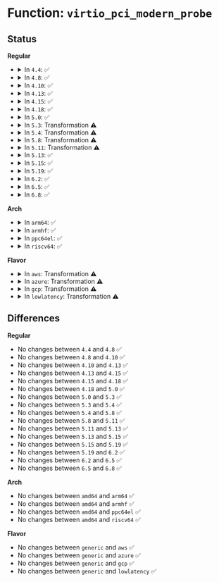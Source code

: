 # Function: <code>virtio_pci_modern_probe</code>

## Status
<b>Regular</b>
<ul>
<li>
<details>
<summary>In <code>4.4</code>: ✅</summary>

```c
int virtio_pci_modern_probe(struct virtio_pci_device *vp_dev);
```

**Collision:** Unique Global

**Inline:** No

**Transformation:** False

**Instances:**

```
In drivers/virtio/virtio_pci_modern.c (ffffffff814c1bd0)
Location: drivers/virtio/virtio_pci_modern.c:596
Inline: False
Direct callers:
  - drivers/virtio/virtio_pci_common.c:virtio_pci_probe
  - drivers/virtio/virtio_pci_common.c:virtio_pci_probe
```
**Symbols:**

```
ffffffff814c1bd0-ffffffff814c226b: virtio_pci_modern_probe (STB_GLOBAL)
```
</details>
</li>
<li>
<details>
<summary>In <code>4.8</code>: ✅</summary>

```c
int virtio_pci_modern_probe(struct virtio_pci_device *vp_dev);
```

**Collision:** Unique Global

**Inline:** No

**Transformation:** False

**Instances:**

```
In drivers/virtio/virtio_pci_modern.c (ffffffff81512040)
Location: drivers/virtio/virtio_pci_modern.c:565
Inline: False
Direct callers:
  - drivers/virtio/virtio_pci_common.c:virtio_pci_probe
  - drivers/virtio/virtio_pci_common.c:virtio_pci_probe
```
**Symbols:**

```
ffffffff81512040-ffffffff815127e7: virtio_pci_modern_probe (STB_GLOBAL)
```
</details>
</li>
<li>
<details>
<summary>In <code>4.10</code>: ✅</summary>

```c
int virtio_pci_modern_probe(struct virtio_pci_device *vp_dev);
```

**Collision:** Unique Global

**Inline:** No

**Transformation:** False

**Instances:**

```
In drivers/virtio/virtio_pci_modern.c (ffffffff8153e3d0)
Location: drivers/virtio/virtio_pci_modern.c:565
Inline: False
Direct callers:
  - drivers/virtio/virtio_pci_common.c:virtio_pci_probe
  - drivers/virtio/virtio_pci_common.c:virtio_pci_probe
```
**Symbols:**

```
ffffffff8153e3d0-ffffffff8153eb8f: virtio_pci_modern_probe (STB_GLOBAL)
```
</details>
</li>
<li>
<details>
<summary>In <code>4.13</code>: ✅</summary>

```c
int virtio_pci_modern_probe(struct virtio_pci_device *vp_dev);
```

**Collision:** Unique Global

**Inline:** No

**Transformation:** False

**Instances:**

```
In drivers/virtio/virtio_pci_modern.c (ffffffff81552120)
Location: drivers/virtio/virtio_pci_modern.c:570
Inline: False
Direct callers:
  - drivers/virtio/virtio_pci_common.c:virtio_pci_probe
  - drivers/virtio/virtio_pci_common.c:virtio_pci_probe
```
**Symbols:**

```
ffffffff81552120-ffffffff8155290f: virtio_pci_modern_probe (STB_GLOBAL)
```
</details>
</li>
<li>
<details>
<summary>In <code>4.15</code>: ✅</summary>

```c
int virtio_pci_modern_probe(struct virtio_pci_device *vp_dev);
```

**Collision:** Unique Global

**Inline:** No

**Transformation:** False

**Instances:**

```
In drivers/virtio/virtio_pci_modern.c (ffffffff815b5a10)
Location: drivers/virtio/virtio_pci_modern.c:570
Inline: False
Direct callers:
  - drivers/virtio/virtio_pci_common.c:virtio_pci_probe
  - drivers/virtio/virtio_pci_common.c:virtio_pci_probe
```
**Symbols:**

```
ffffffff815b5a10-ffffffff815b6266: virtio_pci_modern_probe (STB_GLOBAL)
```
</details>
</li>
<li>
<details>
<summary>In <code>4.18</code>: ✅</summary>

```c
int virtio_pci_modern_probe(struct virtio_pci_device *vp_dev);
```

**Collision:** Unique Global

**Inline:** No

**Transformation:** False

**Instances:**

```
In drivers/virtio/virtio_pci_modern.c (ffffffff815ede10)
Location: drivers/virtio/virtio_pci_modern.c:584
Inline: False
Direct callers:
  - drivers/virtio/virtio_pci_common.c:virtio_pci_probe
  - drivers/virtio/virtio_pci_common.c:virtio_pci_probe
```
**Symbols:**

```
ffffffff815ede10-ffffffff815ee62e: virtio_pci_modern_probe (STB_GLOBAL)
```
</details>
</li>
<li>
<details>
<summary>In <code>5.0</code>: ✅</summary>

```c
int virtio_pci_modern_probe(struct virtio_pci_device *vp_dev);
```

**Collision:** Unique Global

**Inline:** No

**Transformation:** False

**Instances:**

```
In drivers/virtio/virtio_pci_modern.c (ffffffff816086f0)
Location: drivers/virtio/virtio_pci_modern.c:584
Inline: False
Direct callers:
  - drivers/virtio/virtio_pci_common.c:virtio_pci_probe
  - drivers/virtio/virtio_pci_common.c:virtio_pci_probe
```
**Symbols:**

```
ffffffff816086f0-ffffffff81608d28: virtio_pci_modern_probe (STB_GLOBAL)
```
</details>
</li>
<li>
<details>
<summary>In <code>5.3</code>: Transformation ⚠️</summary>

```c
int virtio_pci_modern_probe(struct virtio_pci_device *vp_dev);
```

**Collision:** Unique Global

**Inline:** No

**Transformation:** True

**Instances:**

```
In drivers/virtio/virtio_pci_modern.c (0)
Location: drivers/virtio/virtio_pci_modern.c:581
Inline: False
Direct callers:
  - drivers/virtio/virtio_pci_common.c:virtio_pci_probe
  - drivers/virtio/virtio_pci_common.c:virtio_pci_probe
```
**Symbols:**

```
ffffffff8163cbd1-ffffffff8163cbe5: virtio_pci_modern_probe.cold (STB_LOCAL)
ffffffff8163c460-ffffffff8163ca25: virtio_pci_modern_probe (STB_GLOBAL)
```
</details>
</li>
<li>
<details>
<summary>In <code>5.4</code>: Transformation ⚠️</summary>

```c
int virtio_pci_modern_probe(struct virtio_pci_device *vp_dev);
```

**Collision:** Unique Global

**Inline:** No

**Transformation:** True

**Instances:**

```
In drivers/virtio/virtio_pci_modern.c (0)
Location: drivers/virtio/virtio_pci_modern.c:581
Inline: False
Direct callers:
  - drivers/virtio/virtio_pci_common.c:virtio_pci_probe
  - drivers/virtio/virtio_pci_common.c:virtio_pci_probe
```
**Symbols:**

```
ffffffff8165f0b1-ffffffff8165f0c5: virtio_pci_modern_probe.cold (STB_LOCAL)
ffffffff8165e910-ffffffff8165ef05: virtio_pci_modern_probe (STB_GLOBAL)
```
</details>
</li>
<li>
<details>
<summary>In <code>5.8</code>: Transformation ⚠️</summary>

```c
int virtio_pci_modern_probe(struct virtio_pci_device *vp_dev);
```

**Collision:** Unique Global

**Inline:** No

**Transformation:** True

**Instances:**

```
In drivers/virtio/virtio_pci_modern.c (0)
Location: drivers/virtio/virtio_pci_modern.c:582
Inline: False
Direct callers:
  - drivers/virtio/virtio_pci_common.c:virtio_pci_probe
  - drivers/virtio/virtio_pci_common.c:virtio_pci_probe
```
**Symbols:**

```
ffffffff8170e18f-ffffffff8170e1a0: virtio_pci_modern_probe.cold (STB_LOCAL)
ffffffff8170da00-ffffffff8170dfee: virtio_pci_modern_probe (STB_GLOBAL)
```
</details>
</li>
<li>
<details>
<summary>In <code>5.11</code>: Transformation ⚠️</summary>

```c
int virtio_pci_modern_probe(struct virtio_pci_device *vp_dev);
```

**Collision:** Unique Global

**Inline:** No

**Transformation:** True

**Instances:**

```
In drivers/virtio/virtio_pci_modern.c (0)
Location: drivers/virtio/virtio_pci_modern.c:678
Inline: False
Direct callers:
  - drivers/virtio/virtio_pci_common.c:virtio_pci_probe
  - drivers/virtio/virtio_pci_common.c:virtio_pci_probe
```
**Symbols:**

```
ffffffff81c0493f-ffffffff81c04950: virtio_pci_modern_probe.cold (STB_LOCAL)
ffffffff8172a910-ffffffff8172af12: virtio_pci_modern_probe (STB_GLOBAL)
```
</details>
</li>
<li>
<details>
<summary>In <code>5.13</code>: ✅</summary>

```c
int virtio_pci_modern_probe(struct virtio_pci_device *vp_dev);
```

**Collision:** Unique Global

**Inline:** No

**Transformation:** False

**Instances:**

```
In drivers/virtio/virtio_pci_modern.c (ffffffff8170ec60)
Location: drivers/virtio/virtio_pci_modern.c:417
Inline: False
Direct callers:
  - drivers/virtio/virtio_pci_common.c:virtio_pci_probe
  - drivers/virtio/virtio_pci_common.c:virtio_pci_probe
```
**Symbols:**

```
ffffffff8170ec60-ffffffff8170ecef: virtio_pci_modern_probe (STB_GLOBAL)
```
</details>
</li>
<li>
<details>
<summary>In <code>5.15</code>: ✅</summary>

```c
int virtio_pci_modern_probe(struct virtio_pci_device *vp_dev);
```

**Collision:** Unique Global

**Inline:** No

**Transformation:** False

**Instances:**

```
In drivers/virtio/virtio_pci_modern.c (ffffffff8178b590)
Location: drivers/virtio/virtio_pci_modern.c:417
Inline: False
Direct callers:
  - drivers/virtio/virtio_pci_common.c:virtio_pci_probe
  - drivers/virtio/virtio_pci_common.c:virtio_pci_probe
```
**Symbols:**

```
ffffffff8178b590-ffffffff8178b61f: virtio_pci_modern_probe (STB_GLOBAL)
```
</details>
</li>
<li>
<details>
<summary>In <code>5.19</code>: ✅</summary>

```c
int virtio_pci_modern_probe(struct virtio_pci_device *vp_dev);
```

**Collision:** Unique Global

**Inline:** No

**Transformation:** False

**Instances:**

```
In drivers/virtio/virtio_pci_modern.c (ffffffff818c30f0)
Location: drivers/virtio/virtio_pci_modern.c:425
Inline: False
Direct callers:
  - drivers/virtio/virtio_pci_common.c:virtio_pci_probe
  - drivers/virtio/virtio_pci_common.c:virtio_pci_probe
```
**Symbols:**

```
ffffffff818c30f0-ffffffff818c3185: virtio_pci_modern_probe (STB_GLOBAL)
```
</details>
</li>
<li>
<details>
<summary>In <code>6.2</code>: ✅</summary>

```c
int virtio_pci_modern_probe(struct virtio_pci_device *vp_dev);
```

**Collision:** Unique Global

**Inline:** No

**Transformation:** False

**Instances:**

```
In drivers/virtio/virtio_pci_modern.c (ffffffff81a13690)
Location: drivers/virtio/virtio_pci_modern.c:525
Inline: False
Direct callers:
  - drivers/virtio/virtio_pci_common.c:virtio_pci_probe
  - drivers/virtio/virtio_pci_common.c:virtio_pci_probe
```
**Symbols:**

```
ffffffff81a13690-ffffffff81a13725: virtio_pci_modern_probe (STB_GLOBAL)
```
</details>
</li>
<li>
<details>
<summary>In <code>6.5</code>: ✅</summary>

```c
int virtio_pci_modern_probe(struct virtio_pci_device *vp_dev);
```

**Collision:** Unique Global

**Inline:** No

**Transformation:** False

**Instances:**

```
In drivers/virtio/virtio_pci_modern.c (ffffffff81a5c6f0)
Location: drivers/virtio/virtio_pci_modern.c:535
Inline: False
Direct callers:
  - drivers/virtio/virtio_pci_common.c:virtio_pci_probe
  - drivers/virtio/virtio_pci_common.c:virtio_pci_probe
```
**Symbols:**

```
ffffffff81a5c6f0-ffffffff81a5c789: virtio_pci_modern_probe (STB_GLOBAL)
```
</details>
</li>
<li>
<details>
<summary>In <code>6.8</code>: ✅</summary>

```c
int virtio_pci_modern_probe(struct virtio_pci_device *vp_dev);
```

**Collision:** Unique Global

**Inline:** No

**Transformation:** False

**Instances:**

```
In drivers/virtio/virtio_pci_modern.c (ffffffff81aae470)
Location: drivers/virtio/virtio_pci_modern.c:823
Inline: False
Direct callers:
  - drivers/virtio/virtio_pci_common.c:virtio_pci_probe
  - drivers/virtio/virtio_pci_common.c:virtio_pci_probe
```
**Symbols:**

```
ffffffff81aae470-ffffffff81aae535: virtio_pci_modern_probe (STB_GLOBAL)
```
</details>
</li>
</ul>
<b>Arch</b>
<ul>
<li>
<details>
<summary>In <code>arm64</code>: ✅</summary>

```c
int virtio_pci_modern_probe(struct virtio_pci_device *vp_dev);
```

**Collision:** Unique Global

**Inline:** No

**Transformation:** False

**Instances:**

```
In drivers/virtio/virtio_pci_modern.c (ffff8000108278f0)
Location: drivers/virtio/virtio_pci_modern.c:581
Inline: False
Direct callers:
  - drivers/virtio/virtio_pci_common.c:virtio_pci_probe
  - drivers/virtio/virtio_pci_common.c:virtio_pci_probe
```
**Symbols:**

```
ffff8000108278f0-ffff800010827ea8: virtio_pci_modern_probe (STB_GLOBAL)
```
</details>
</li>
<li>
<details>
<summary>In <code>armhf</code>: ✅</summary>

```c
int virtio_pci_modern_probe(struct virtio_pci_device *vp_dev);
```

**Collision:** Unique Global

**Inline:** No

**Transformation:** False

**Instances:**

```
In drivers/virtio/virtio_pci_modern.c (c09457c0)
Location: drivers/virtio/virtio_pci_modern.c:581
Inline: False
Direct callers:
  - drivers/virtio/virtio_pci_common.c:virtio_pci_probe
  - drivers/virtio/virtio_pci_common.c:virtio_pci_probe
```
**Symbols:**

```
c09457c0-c0945d60: virtio_pci_modern_probe (STB_GLOBAL)
```
</details>
</li>
<li>
<details>
<summary>In <code>ppc64el</code>: ✅</summary>

```c
int virtio_pci_modern_probe(struct virtio_pci_device *vp_dev);
```

**Collision:** Unique Global

**Inline:** No

**Transformation:** False

**Instances:**

```
In drivers/virtio/virtio_pci_modern.c (c0000000008d3800)
Location: drivers/virtio/virtio_pci_modern.c:581
Inline: False
Direct callers:
  - drivers/virtio/virtio_pci_common.c:virtio_pci_probe
  - drivers/virtio/virtio_pci_common.c:virtio_pci_probe
```
**Symbols:**

```
c0000000008d3800-c0000000008d3f90: virtio_pci_modern_probe (STB_GLOBAL)
```
</details>
</li>
<li>
<details>
<summary>In <code>riscv64</code>: ✅</summary>

```c
int virtio_pci_modern_probe(struct virtio_pci_device *vp_dev);
```

**Collision:** Unique Global

**Inline:** No

**Transformation:** False

**Instances:**

```
In drivers/virtio/virtio_pci_modern.c (ffffffe00051dfec)
Location: drivers/virtio/virtio_pci_modern.c:581
Inline: False
Direct callers:
  - drivers/virtio/virtio_pci_common.c:virtio_pci_probe
  - drivers/virtio/virtio_pci_common.c:virtio_pci_probe
```
**Symbols:**

```
ffffffe00051dfec-ffffffe00051e4c4: virtio_pci_modern_probe (STB_GLOBAL)
```
</details>
</li>
</ul>
<b>Flavor</b>
<ul>
<li>
<details>
<summary>In <code>aws</code>: Transformation ⚠️</summary>

```c
int virtio_pci_modern_probe(struct virtio_pci_device *vp_dev);
```

**Collision:** Unique Global

**Inline:** No

**Transformation:** True

**Instances:**

```
In drivers/virtio/virtio_pci_modern.c (0)
Location: drivers/virtio/virtio_pci_modern.c:581
Inline: False
Direct callers:
  - drivers/virtio/virtio_pci_common.c:virtio_pci_probe
  - drivers/virtio/virtio_pci_common.c:virtio_pci_probe
```
**Symbols:**

```
ffffffff81624f21-ffffffff81624f35: virtio_pci_modern_probe.cold (STB_LOCAL)
ffffffff816247b0-ffffffff81624d75: virtio_pci_modern_probe (STB_GLOBAL)
```
</details>
</li>
<li>
<details>
<summary>In <code>azure</code>: Transformation ⚠️</summary>

```c
int virtio_pci_modern_probe(struct virtio_pci_device *vp_dev);
```

**Collision:** Unique Global

**Inline:** No

**Transformation:** True

**Instances:**

```
In drivers/virtio/virtio_pci_modern.c (0)
Location: drivers/virtio/virtio_pci_modern.c:581
Inline: False
Direct callers:
  - drivers/virtio/virtio_pci_common.c:virtio_pci_probe
  - drivers/virtio/virtio_pci_common.c:virtio_pci_probe
```
**Symbols:**

```
ffffffff816195a1-ffffffff816195b5: virtio_pci_modern_probe.cold (STB_LOCAL)
ffffffff81618e00-ffffffff816193f5: virtio_pci_modern_probe (STB_GLOBAL)
```
</details>
</li>
<li>
<details>
<summary>In <code>gcp</code>: Transformation ⚠️</summary>

```c
int virtio_pci_modern_probe(struct virtio_pci_device *vp_dev);
```

**Collision:** Unique Global

**Inline:** No

**Transformation:** True

**Instances:**

```
In drivers/virtio/virtio_pci_modern.c (0)
Location: drivers/virtio/virtio_pci_modern.c:581
Inline: False
Direct callers:
  - drivers/virtio/virtio_pci_common.c:virtio_pci_probe
  - drivers/virtio/virtio_pci_common.c:virtio_pci_probe
```
**Symbols:**

```
ffffffff81652ef1-ffffffff81652f05: virtio_pci_modern_probe.cold (STB_LOCAL)
ffffffff81652750-ffffffff81652d45: virtio_pci_modern_probe (STB_GLOBAL)
```
</details>
</li>
<li>
<details>
<summary>In <code>lowlatency</code>: Transformation ⚠️</summary>

```c
int virtio_pci_modern_probe(struct virtio_pci_device *vp_dev);
```

**Collision:** Unique Global

**Inline:** No

**Transformation:** True

**Instances:**

```
In drivers/virtio/virtio_pci_modern.c (0)
Location: drivers/virtio/virtio_pci_modern.c:581
Inline: False
Direct callers:
  - drivers/virtio/virtio_pci_common.c:virtio_pci_probe
  - drivers/virtio/virtio_pci_common.c:virtio_pci_probe
```
**Symbols:**

```
ffffffff8166d581-ffffffff8166d595: virtio_pci_modern_probe.cold (STB_LOCAL)
ffffffff8166cde0-ffffffff8166d3d5: virtio_pci_modern_probe (STB_GLOBAL)
```
</details>
</li>
</ul>

## Differences
<b>Regular</b>
<ul>
<li>
No changes between <code>4.4</code> and <code>4.8</code> ✅
</li>
<li>
No changes between <code>4.8</code> and <code>4.10</code> ✅
</li>
<li>
No changes between <code>4.10</code> and <code>4.13</code> ✅
</li>
<li>
No changes between <code>4.13</code> and <code>4.15</code> ✅
</li>
<li>
No changes between <code>4.15</code> and <code>4.18</code> ✅
</li>
<li>
No changes between <code>4.18</code> and <code>5.0</code> ✅
</li>
<li>
No changes between <code>5.0</code> and <code>5.3</code> ✅
</li>
<li>
No changes between <code>5.3</code> and <code>5.4</code> ✅
</li>
<li>
No changes between <code>5.4</code> and <code>5.8</code> ✅
</li>
<li>
No changes between <code>5.8</code> and <code>5.11</code> ✅
</li>
<li>
No changes between <code>5.11</code> and <code>5.13</code> ✅
</li>
<li>
No changes between <code>5.13</code> and <code>5.15</code> ✅
</li>
<li>
No changes between <code>5.15</code> and <code>5.19</code> ✅
</li>
<li>
No changes between <code>5.19</code> and <code>6.2</code> ✅
</li>
<li>
No changes between <code>6.2</code> and <code>6.5</code> ✅
</li>
<li>
No changes between <code>6.5</code> and <code>6.8</code> ✅
</li>
</ul>
<b>Arch</b>
<ul>
<li>
No changes between <code>amd64</code> and <code>arm64</code> ✅
</li>
<li>
No changes between <code>amd64</code> and <code>armhf</code> ✅
</li>
<li>
No changes between <code>amd64</code> and <code>ppc64el</code> ✅
</li>
<li>
No changes between <code>amd64</code> and <code>riscv64</code> ✅
</li>
</ul>
<b>Flavor</b>
<ul>
<li>
No changes between <code>generic</code> and <code>aws</code> ✅
</li>
<li>
No changes between <code>generic</code> and <code>azure</code> ✅
</li>
<li>
No changes between <code>generic</code> and <code>gcp</code> ✅
</li>
<li>
No changes between <code>generic</code> and <code>lowlatency</code> ✅
</li>
</ul>

